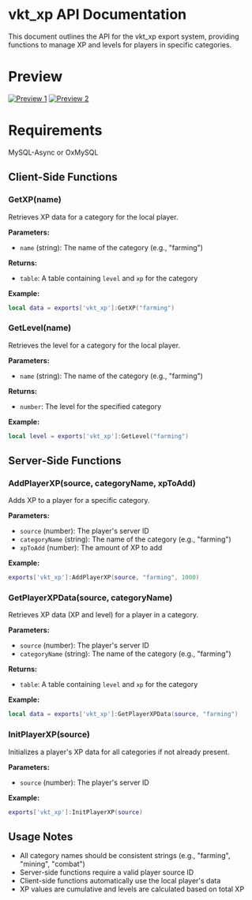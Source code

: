 # vkt_xp API Documentation

This document outlines the API for the vkt_xp export system, providing functions to manage XP and levels for players in specific categories.

# Preview

[![Preview 1](https://iili.io/Fk5fScu.png)](https://iili.io/Fk5fScu.png)  [![Preview 2](https://iili.io/Fk5CBj4.png)](https://iili.io/Fk5CBj4.png)

# Requirements
MySQL-Async or OxMySQL

## Client-Side Functions

### GetXP(name)

Retrieves XP data for a category for the local player.

**Parameters:**
- `name` (string): The name of the category (e.g., "farming")

**Returns:**
- `table`: A table containing `level` and `xp` for the category

**Example:**
```lua
local data = exports['vkt_xp']:GetXP("farming")
```

### GetLevel(name)

Retrieves the level for a category for the local player.

**Parameters:**
- `name` (string): The name of the category (e.g., "farming")

**Returns:**
- `number`: The level for the specified category

**Example:**
```lua
local level = exports['vkt_xp']:GetLevel("farming")
```

## Server-Side Functions

### AddPlayerXP(source, categoryName, xpToAdd)

Adds XP to a player for a specific category.

**Parameters:**
- `source` (number): The player's server ID
- `categoryName` (string): The name of the category (e.g., "farming")
- `xpToAdd` (number): The amount of XP to add

**Example:**
```lua
exports['vkt_xp']:AddPlayerXP(source, "farming", 1000)
```

### GetPlayerXPData(source, categoryName)

Retrieves XP data (XP and level) for a player in a category.

**Parameters:**
- `source` (number): The player's server ID
- `categoryName` (string): The name of the category (e.g., "farming")

**Returns:**
- `table`: A table containing `level` and `xp` for the category

**Example:**
```lua
local data = exports['vkt_xp']:GetPlayerXPData(source, "farming")
```

### InitPlayerXP(source)

Initializes a player's XP data for all categories if not already present.

**Parameters:**
- `source` (number): The player's server ID

**Example:**
```lua
exports['vkt_xp']:InitPlayerXP(source)
```

## Usage Notes

- All category names should be consistent strings (e.g., "farming", "mining", "combat")
- Server-side functions require a valid player source ID
- Client-side functions automatically use the local player's data
- XP values are cumulative and levels are calculated based on total XP
